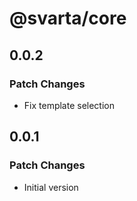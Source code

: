 # @svarta/core

## 0.0.2

### Patch Changes

- Fix template selection

## 0.0.1

### Patch Changes

- Initial version
